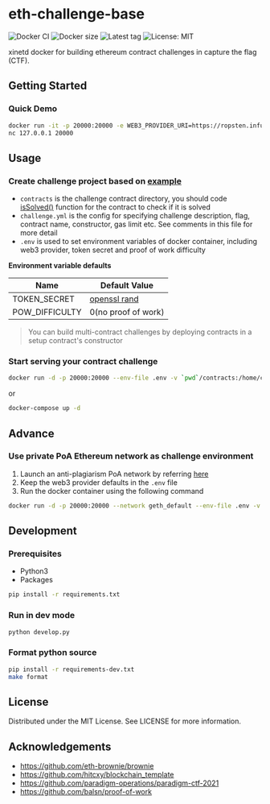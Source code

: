 # eth-challenge-base

![Docker CI](https://img.shields.io/github/actions/workflow/status/chainflag/eth-challenge-base/docker-image.yml?branch=main)
![Docker size](https://badgen.net/docker/size/chainflag/eth-challenge-base/latest?color=cyan)
![Latest tag](https://badgen.net/github/tag/chainflag/eth-challenge-base)
![License: MIT](https://badgen.net/github/license/chainflag/eth-challenge-base?color=yellow)

xinetd docker for building ethereum contract challenges in capture the flag (CTF).

## Getting Started

### Quick Demo

```bash
docker run -it -p 20000:20000 -e WEB3_PROVIDER_URI=https://ropsten.infura.io/v3/YOUR-PROJECT-ID chainflag/eth-challenge-base
nc 127.0.0.1 20000
```

## Usage

### Create challenge project based on [example](https://github.com/chainflag/eth-challenge-base/tree/main/example)
* `contracts` is the challenge contract directory, you should code [isSolved()](https://github.com/chainflag/eth-challenge-base/blob/main/example/contracts/Example.sol#L18) function for the contract to check if it is solved
* `challenge.yml` is the config for specifying challenge description, flag, contract name, constructor, gas limit etc. See comments in this file for more detail
* `.env` is used to set environment variables of docker container, including web3 provider, token secret and proof of work difficulty

**Environment variable defaults**

| Name              | Default Value
| ----------------- | ----------------------------------
| TOKEN_SECRET      | [openssl rand](https://github.com/chainflag/eth-challenge-base/blob/main/entrypoint.sh#L16)
| POW_DIFFICULTY    | 0(no proof of work)

>You can build multi-contract challenges by deploying contracts in a setup contract's constructor

### Start serving your contract challenge
```bash
docker run -d -p 20000:20000 --env-file .env -v `pwd`/contracts:/home/ctf/contracts -v `pwd`/challenge.yml:/home/ctf/challenge.yml chainflag/eth-challenge-base:0.9.3
```

or

```bash
docker-compose up -d
```

## Advance

### Use private PoA Ethereum network as challenge environment
1. Launch an anti-plagiarism PoA network by referring [here](https://github.com/chainflag/eth-challenge-base/tree/main/geth)
2. Keep the web3 provider defaults in the `.env` file
3. Run the docker container using the following command
```bash
docker run -d -p 20000:20000 --network geth_default --env-file .env -v `pwd`/contracts:/home/ctf/contracts -v `pwd`/challenge.yml:/home/ctf/challenge.yml chainflag/eth-challenge-base:0.9.3
```

## Development

### Prerequisites
* Python3
* Packages
```bash
pip install -r requirements.txt
```

### Run in dev mode
```bash
python develop.py
```

### Format python source
```bash
pip install -r requirements-dev.txt
make format
```

## License

Distributed under the MIT License. See LICENSE for more information.

## Acknowledgements

* https://github.com/eth-brownie/brownie
* https://github.com/hitcxy/blockchain_template
* https://github.com/paradigm-operations/paradigm-ctf-2021
* https://github.com/balsn/proof-of-work
